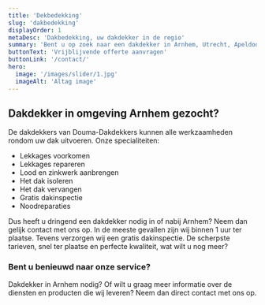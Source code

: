 ```yaml
---
title: 'Dekbedekking'
slug: 'dakbedekking'
displayOrder: 1
metaDesc: 'Dakbedekking, uw dakdekker in de regio'
summary: 'Bent u op zoek naar een dakdekker in Arnhem, Utrecht, Apeldoorn, Doetichem, Nijmegen, Amersfoort of omstreken die de lekkage van uw dak kan repareren, lekkages kan voorkomen of uw dak isoleert? U bent bij Douma-Dakdekkers aan het juiste adres!'
buttonText: 'Vrijblijvende offerte aanvragen'
buttonLink: '/contact/'
hero:
  image: '/images/slider/1.jpg'
  imageAlt: 'Altag image'
---
```


<h2><span class="text-green">Dakdekker</span> in omgeving Arnhem gezocht?</h2>

De dakdekkers van Douma-Dakdekkers kunnen alle werkzaamheden rondom uw dak uitvoeren. Onze specialiteiten:

<ul class="list-disc list-inside my-4">
    <li>Lekkages voorkomen</li>
    <li>Lekkages repareren</li>
    <li>Lood en zinkwerk aanbrengen</li>
    <li>Het dak isoleren</li>
    <li>Het dak vervangen</li>
    <li>Gratis dakinspectie</li>
    <li>Noodreparaties</li>
</ul>

Dus heeft u dringend een dakdekker nodig in of nabij Arnhem? Neem dan gelijk contact met ons op. In de meeste gevallen zijn wij binnen 1 uur ter plaatse. Tevens verzorgen wij een gratis dakinspectie. De scherpste tarieven, snel ter plaatse en perfecte kwaliteit, wat wilt u nog meer?

<h3 class="mt-8">Bent u benieuwd naar onze service?</h3>

Dakdekker in Arnhem nodig?
Of wilt u graag meer informatie over de diensten en producten die wij leveren? Neem dan direct contact met ons op.